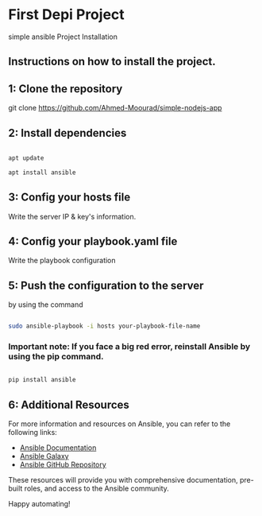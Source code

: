 # First Depi Project 

simple ansible Project 
Installation

## Instructions on how to install the project.

## 1: Clone the repository
git clone https://github.com/Ahmed-Moourad/simple-nodejs-app

## 2: Install dependencies
 ```bash

apt update

apt install ansible

```
## 3: Config your hosts file 
 Write the server IP & key's information. 

## 4: Config your playbook.yaml file 
 Write the playbook configuration 

## 5: Push the configuration to the server 
by using the command 
``` bash

sudo ansible-playbook -i hosts your-playbook-file-name

```
### Important note: If you face a big red error, reinstall Ansible by using the pip command. ###

```bash

pip install ansible

```

## 6: Additional Resources
For more information and resources on Ansible, you can refer to the following links:

- [Ansible Documentation](https://docs.ansible.com/)
- [Ansible Galaxy](https://galaxy.ansible.com/)
- [Ansible GitHub Repository](https://github.com/ansible/ansible)

These resources will provide you with comprehensive documentation, pre-built roles, and access to the Ansible community.

Happy automating!